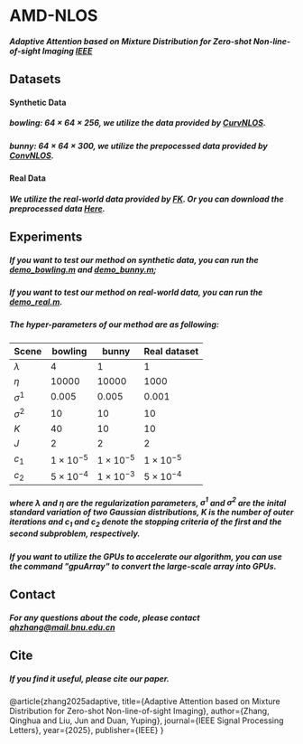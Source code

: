 # AMD-NLOS

##### Adaptive Attention based on Mixture Distribution for Zero-shot Non-line-of-sight Imaging [IEEE](https://ieeexplore.ieee.org/document/10955200/media#media)


## Datasets

#### Synthetic Data

##### $\textit{bowling}$: $64\times64\times256$, we utilize the data provided by [CurvNLOS](https://github.com/Duanlab123/CurvNLOS).

##### $bunny$: $64\times64\times300$, we utilize the prepocessed data provided by [ConvNLOS](https://github.com/ByeongjooAhn/conv_nlos).

#### Real Data

##### We utilize the real-world data provided by [FK](https://github.com/computational-imaging/nlos-fk). Or you can download the preprocessed data [Here](https://drive.google.com/file/d/1MW4cnsEbHoAAicW-8j4I4STrpE7-bF2O/view).



## Experiments

##### If you want to test our method on synthetic data, you can run the [demo_bowling.m](https://github.com/qiuxuanzhizi/AMD-NLOS/blob/main/demo_bowling.m) and [demo_bunny.m](https://github.com/qiuxuanzhizi/AMD-NLOS/blob/main/demo_bunny.m);

##### If you want to test our method on real-world data, you can run the [demo_real.m](https://github.com/qiuxuanzhizi/AMD-NLOS/blob/main/demo_real.m).

##### The hyper-parameters of our method are as following:

| Scene        | bowling          | bunny            | Real dataset     |
| ------------ | ---------------- | ---------------- | ---------------- |
| $\lambda$    | 4                | 1                | 1                |
| $\eta$       | 10000            | 10000            | 1000             |
| $\sigma^{1}$ | 0.005            | 0.005            | 0.001            |
| $\sigma^{2}$ | 10               | 10               | 10               |
| $K$          | 40               | 10               | 10               |
| $J$          | 2                | 2                | 2                |
| $c_1$        | $1\times10^{-5}$ | $1\times10^{-5}$ | $1\times10^{-5}$ |
| $c_2$        | $5\times10^{-4}$ | $1\times10^{-3}$ | $5\times10^{-4}$ |

##### where $\lambda$ and $\eta$ are the regularization parameters, $\sigma^1$ and $\sigma^2$ are the inital standard variation of two Gaussian distributions, $K$ is the number of outer iterations and $c_1$ and $c_2$ denote the stopping criteria of the first and the second subproblem, respectively.

##### If you want to utilize the GPUs to accelerate our algorithm, you can use the command "gpuArray" to convert the large-scale array into GPUs.



## Contact

##### For any questions about the code, please contact qhzhang@mail.bnu.edu.cn



## Cite

##### If you find it useful, please cite our paper.

@article{zhang2025adaptive,
  title={Adaptive Attention based on Mixture Distribution for Zero-shot Non-line-of-sight Imaging},
  author={Zhang, Qinghua and Liu, Jun and Duan, Yuping},
  journal={IEEE Signal Processing Letters},
  year={2025},
  publisher={IEEE}
}























